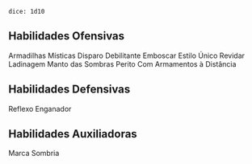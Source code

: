 `dice: 1d10`

## Habilidades Ofensivas
Armadilhas Místicas
Disparo Debilitante
Emboscar
Estilo Único
Revidar
Ladinagem
Manto das Sombras
Perito Com Armamentos à Distância

## Habilidades Defensivas
Reflexo Enganador

## Habilidades Auxiliadoras
Marca Sombria
